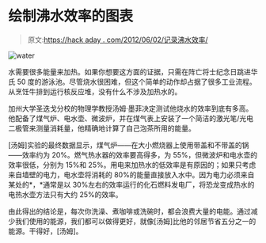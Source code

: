 # 绘制沸水效率的图表

> 原文:[https://hack aday . com/2012/06/02/记录沸水效率/](https://hackaday.com/2012/06/02/charting-the-efficiencies-of-boiling-water/)

![](../Images/d256bb777407c4fdbb19e30f0304e6f9.png "water")

水需要很多能量来加热。如果你想要这方面的证据，只需在阵亡将士纪念日跳进华氏 50 度的游泳池。尽管烧水很困难，但这个简单的动作却占据了很多工业流程。从烹饪牛排到运行核反应堆，没有什么不涉及加热水的。

加州大学圣迭戈分校的物理学教授汤姆·墨菲决定测试他烧水的效率到底有多高。他配备了煤气炉、电水壶、微波炉，并在煤气表上安装了一个简洁的激光笔/光电二极管来测量消耗量，他精确地计算了自己泡茶所用的能量。

[汤姆]实验的最终数据显示，煤气炉——在大小燃烧器上使用带盖和不带盖的锅——效率约为 20%。燃气热水器的效率要高得多，为 55%，但微波炉和电水壶的效率很低，分别为 15%和 25%。用电来加热水的低效率是有原因的；如果只考虑来自墙壁的电力，电水壶将消耗的 80%的能量直接放入水中。因为电力必须来自某处的*，*通常是以 30%左右的效率运行的化石燃料发电厂，将恐龙变成热水的电热水壶方法只有大约 25%的效率。

由此得出的结论是，每次你洗澡、煮咖啡或洗碗时，都会浪费大量的电能。通过减少我们使用的能源，我们都可以做得更好，就像[汤姆]比他的邻居节省五分之一的能源。干得好，[汤姆]。